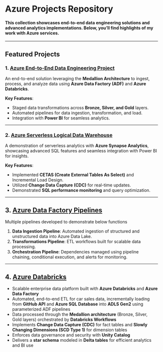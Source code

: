 # **Azure Projects Repository**
#### This collection showcases end-to-end data engineering solutions and advanced analytics implementations. Below, you’ll find highlights of my work with Azure services.
---

## **Featured Projects**

### 1. [**Azure End-to-End Data Engineering Project**](https://github.com/ShreevaniRao/Azure/tree/main/End%20to%20End%20Data%20Engineering%20Project)

An end-to-end solution leveraging the **Medallion Architecture** to ingest, process, and analyze data using **Azure Data Factory (ADF)** and **Azure Databricks**.

**Key Features**:

- Staged data transformations across **Bronze, Silver, and Gold** layers.
- Automated pipelines for data ingestion, transformation, and load.
- Integration with **Power BI** for seamless analytics.

---

### 2. [**Azure Serverless Logical Data Warehouse**](https://github.com/ShreevaniRao/Azure/tree/main/Logical(Serverless)%20Data%20Warehouse%20(Synapse%20Analytics))

A demonstration of serverless analytics with **Azure Synapse Analytics**, showcasing advanced SQL features and seamless integration with Power BI for insights.

**Key Features**:

- Implemented **CETAS (Create External Tables As Select)** and Incremental Load Design.
- Utilized **Change Data Capture (CDC)** for real-time updates.
- Demonstrated **SQL performance monitoring** and query optimization.

---

## 3. [**Azure Data Factory Pipelines**](https://github.com/ShreevaniRao/Azure/tree/main/Azure%20Data%20Factory)

Multiple pipelines developed to demonstrate below functions

1. **Data Ingestion Pipeline**: Automated ingestion of structured and unstructured data into Azure Data Lake.
2. **Transformations Pipeline**: ETL workflows built for scalable data processing.
3. **Orchestration Pipeline**: Dependencies managed using pipeline chaining, conditional execution, and alerts for monitoring.

---
## 4. [**Azure Databricks**](https://github.com/ShreevaniRao/Azure/tree/main/Azure%20Data%20Factory)

- Scalable enterprise data platform built with **Azure Databricks** and **Azure Data Factory**
- Automated, end-to-end ETL for car sales data, incrementally loading from **GitHub API** and **Azure SQL Database** into **ADLS Gen2** using parameterized ADF pipelines
- Data processed through the **Medallion architecture** (Bronze, Silver, Gold layers) orchestrated by **Databricks Workflows**
- Implements **Change Data Capture (CDC)** for fact tables and **Slowly Changing Dimensions (SCD Type 1)** for dimension tables
- Enforces data governance and security with **Unity Catalog**
- Delivers a **star schema** modeled in **Delta tables** for efficient analytics and BI use

